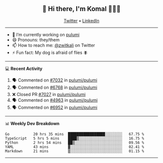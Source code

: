 <h2 align="center"> 👋 Hi there, I'm Komal 🧑🏾‍💻 </h2>
<p align="center">
    <a href="https://twitter.com/zwitkali">Twitter</a> •
    <a href="https://www.linkedin.com/in/komal-ali/">LinkedIn</a>
</p>

--------

- 🔭 I’m currently working on [pulumi](https://github.com/pulumi/pulumi)
- 😄 Pronouns: they/them
- 📫 How to reach me: [@zwitkali](https://twitter.com/zwitkali) on Twitter
- ⚡ Fun fact: My dog is afraid of flies 🪰

--------
💻 **Recent Activity**

<!--START_SECTION:activity-->
1. 🗣 Commented on [#7032](https://github.com/pulumi/pulumi/issues/7032) in [pulumi/pulumi](https://github.com/pulumi/pulumi)
2. 🗣 Commented on [#6768](https://github.com/pulumi/pulumi/issues/6768) in [pulumi/pulumi](https://github.com/pulumi/pulumi)
3. ❌ Closed PR [#7027](https://github.com/pulumi/pulumi/pull/7027) in [pulumi/pulumi](https://github.com/pulumi/pulumi)
4. 🗣 Commented on [#4963](https://github.com/pulumi/pulumi/issues/4963) in [pulumi/pulumi](https://github.com/pulumi/pulumi)
5. 🗣 Commented on [#6952](https://github.com/pulumi/pulumi/issues/6952) in [pulumi/pulumi](https://github.com/pulumi/pulumi)
<!--END_SECTION:activity-->

--------

📊 **Weekly Dev Breakdown**
<!--START_SECTION:waka-->
```text
Go           20 hrs 35 mins  █████████████████░░░░░░░░   67.75 % 
TypeScript   5 hrs 5 mins    ████▒░░░░░░░░░░░░░░░░░░░░   16.75 % 
Python       2 hrs 54 mins   ██▒░░░░░░░░░░░░░░░░░░░░░░   09.56 % 
YAML         43 mins         ▓░░░░░░░░░░░░░░░░░░░░░░░░   02.41 % 
Markdown     21 mins         ▒░░░░░░░░░░░░░░░░░░░░░░░░   01.15 % 
```
<!--END_SECTION:waka-->

--------